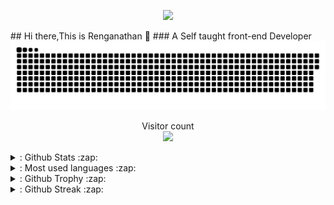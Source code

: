 <p align="center">
<img src="https://media.tenor.com/GfSX-u7VGM4AAAAC/coding.gif">
</p>
## Hi there,This is Renganathan 👋
### A Self taught front-end Developer
<a href=#><img src="contribution.svg"></a>
<p align="center"> 
  Visitor count<br>
  <img src="https://profile-counter.glitch.me/Raghurengu/count.svg" />
</p>

<details>
  <summary>: Github Stats :zap:</summary>
  <p>&nbsp;<img align="center" src="https://github-readme-stats.vishnuramv.vercel.app/api?username=Sudharsan25&show_icons=true" alt="Sudharsan" /></p>
</details>

<details>
  <summary>: Most used languages :zap:</summary>
  <p><img align="center" src="https://github-readme-stats.vercel.app/api/top-langs/?username=Sudharsan25&layout=compact&hide=html" alt="Sudharsan" /></p>
</details>

<details>
    <summary>: Github Trophy :zap:</summary>
    <p align="left"> <a href="https://github.com/ryo-ma/github-profile-trophy"><img src="https://github-profile-trophy.vercel.app/?username=Sudharsan25" alt="Sudharsan" /></a> </p>
</details>
<details>
    <summary>: Github Streak :zap:</summary>
    <p><img align="center" src="https://github-readme-streak-stats.herokuapp.com/?user=Sudharsan25&" alt="Sudharsan" /></p>
</details>
